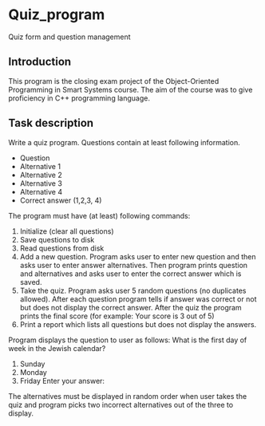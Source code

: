 # Quiz_program
Quiz form and question management

## Introduction
This program is the closing exam project of the Object-Oriented Programming
in Smart Systems course. The aim of the course was to give proficiency
in C++ programming language.

## Task description
Write a quiz program. Questions contain at least following information.
* Question
* Alternative 1
* Alternative 2
* Alternative 3
* Alternative 4
* Correct answer (1,2,3, 4)

The program must have (at least) following commands:
1. Initialize (clear all questions)
2. Save questions to disk
3. Read questions from disk
4. Add a new question. Program asks user to enter new question and then asks
user to enter answer alternatives. Then program prints question and
alternatives and asks user to enter the correct answer which is saved.
5. Take the quiz. Program asks user 5 random questions
(no duplicates allowed). After each question program tells if answer
was correct or not but does not display the correct answer. After the quiz
the program prints the final score (for example: Your score is 3 out of 5)
6. Print a report which lists all questions but does not display the answers.

Program displays the question to user as follows:
What is the first day of week in the Jewish calendar?
1) Sunday
2) Monday
3) Friday
Enter your answer:

The alternatives must be displayed in random order when user takes the quiz
and program picks two incorrect alternatives out of the three to display.
